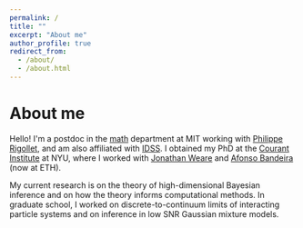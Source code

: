 ```yaml
---
permalink: /
title: ""
excerpt: "About me"
author_profile: true
redirect_from: 
  - /about/
  - /about.html
---
```


About me
======


Hello! I'm a postdoc in the [math](https://math.mit.edu/) department at MIT working with [Philippe Rigollet](https://math.mit.edu/~rigollet/), and am also affiliated with [IDSS](https://idss.mit.edu/). I obtained my PhD at the [Courant Institute](https://math.nyu.edu/dynamic/) at NYU, where I worked with <a href="https://cims.nyu.edu/~weare/">Jonathan Weare</a> and <a href="https://people.math.ethz.ch/~abandeira/">Afonso Bandeira</a> (now at ETH). 

My current research is on the theory of high-dimensional Bayesian inference and on how the theory informs computational methods. In graduate school, I worked on discrete-to-continuum limits of interacting particle systems and on inference in low SNR Gaussian mixture models. 

 

